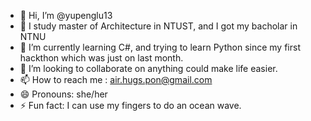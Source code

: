 - 👋 Hi, I’m @yupenglu13
- 👀 I study master of Architecture in NTUST, and I got my bacholar in NTNU
- 🌱 I’m currently learning C#, and trying to learn Python since my first hackthon which was just on last month.
- 💞️ I’m looking to collaborate on anything could make life easier.
- 📫 How to reach me : air.hugs.pon@gmail.com
- 😄 Pronouns: she/her
- ⚡ Fun fact: I can use my fingers to do an ocean wave.

<!---
yupenglu13/yupenglu13 is a ✨ special ✨ repository because its `README.md` (this file) appears on your GitHub profile.
You can click the Preview link to take a look at your changes.
--->
